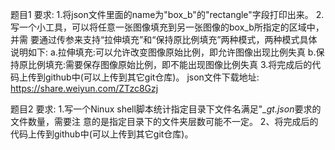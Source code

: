 题目1
要求:
1.将json文件里面的name为"box_b"的"rectangle"字段打印出来。
2.写一个小工具，可以将任意一张图像填充到另一张图像的box_b所指定的区域中，并需
要通过传参来支持“拉伸填充”和“保持原比例填充”两种模式，两种模式具体说明如下:
a.拉伸填充:可以允许改变图像原始比例，即允许图像出现比例失真
b.保持原比例填充:需要保存图像原始比例，即不能出现图像比例失真
3.将完成后的代码上传到github中(可以上传到其它git仓库)。
json文件下载地址:
https://share.weiyun.com/ZTzc8Gzj



题目2
要求:
1.写一个Ninux shell脚本统计指定目录下文件名满足"*_gt.json*要求的文件数量，需要注
意的是指定目录下的文件夹层数可能不一定。
2、将完成后的代码上传到github中(可以上传到其它git仓库)。

